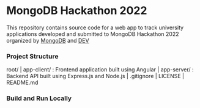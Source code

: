 # MongoDB Hackathon 2022

This repository contains source code for a web app to track university applications 
developed and submitted to MongoDB Hackathon 2022 organized by 
[MongoDB](https://www.mongodb.com/blog/post/mongodb-hackathon-here) 
and 
[DEV](https://dev.to/devteam/announcing-the-mongodb-atlas-hackathon-on-dev-4b6m)

### Project Structure

root/
    | app-client/ : Frontend application built using Angular 
    | app-server/ : Backend API built using Express.js and Node.js
    | .gitignore
    | LICENSE
    | README.md

### Build and Run Locally